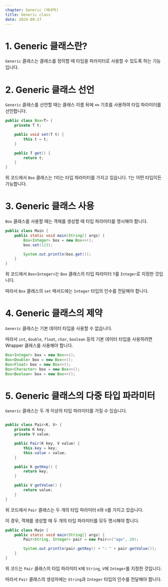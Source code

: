 ```yaml
---
chapter: Generic (제네릭)
title: Generic class
date: 2024-09-27
---
```


# 1. Generic 클래스란?

`Generic` 클래스는 클래스를 정의할 때 타입을 파라미터로 사용할 수 있도록 하는 기능입니다.

# 2. Generic 클래스 선언

`Generic` 클래스를 선언할 때는 클래스 이름 뒤에 **`<>`** 기호를 사용하여 타입 파라미터를 선언합니다.

```java
public class Box<T> {
    private T t;

    public void set(T t) {
        this.t = t;
    }

    public T get() {
        return t;
    }
}
```

위 코드에서 `Box` 클래스는 `T`라는 타입 파라미터를 가지고 있습니다. `T`는 어떤 타입이든 가능합니다. 


# 3. Generic 클래스 사용

`Box` 클래스를 사용할 때는 객체를 생성할 때 타입 파라미터를 명시해야 합니다.

```java
public class Main {
    public static void main(String[] args) {
        Box<Integer> box = new Box<>();
        box.set(123);

        System.out.println(box.get());
    }
}
```

위 코드에서 `Box<Integer>`는 `Box` 클래스의 타입 파라미터 `T`를 `Integer`로 지정한 것입니다.

따라서 `Box` 클래스의 `set` 메서드에는 `Integer` 타입의 인수를 전달해야 합니다.

# 4. Generic 클래스의 제약

`Generic` 클래스는 기본 데이터 타입을 사용할 수 없습니다.

따라서 `int`, `double`, `float`, `char`, `boolean` 등의 기본 데이터 타입을 사용하려면 Wrapper 클래스를 사용해야 합니다.

```java
Box<Integer> box = new Box<>();
Box<Double> box = new Box<>();
Box<Float> box = new Box<>();
Box<Character> box = new Box<>();
Box<Boolean> box = new Box<>();
```

# 5. Generic 클래스의 다중 타입 파라미터

`Generic` 클래스는 두 개 이상의 타입 파라미터를 가질 수 있습니다.

```java

public class Pair<K, V> {
    private K key;
    private V value;

    public Pair(K key, V value) {
        this.key = key;
        this.value = value;
    }

    public K getKey() {
        return key;
    }

    public V getValue() {
        return value;
    }
}
```

위 코드에서 `Pair` 클래스는 두 개의 타입 파라미터 `K`와 `V`를 가지고 있습니다.

이 경우, 객체를 생성할 때 두 개의 타입 파라미터를 모두 명시해야 합니다.

```java
public class Main {
    public static void main(String[] args) {
        Pair<String, Integer> pair = new Pair<>("age", 20);

        System.out.println(pair.getKey() + ": " + pair.getValue());
    }
}
```

위 코드는 `Pair` 클래스의 타입 파라미터 `K`에 `String`, `V`에 `Integer`를 지정한 것입니다.

따라서 `Pair` 클래스의 생성자에는 `String`과 `Integer` 타입의 인수를 전달해야 합니다.